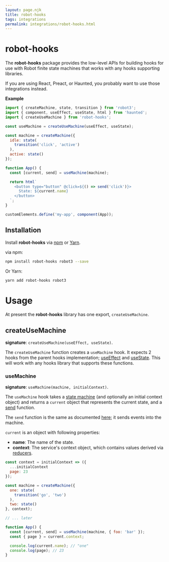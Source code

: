 ```yaml
---
layout: page.njk
title: robot-hooks
tags: integrations
permalink: integrations/robot-hooks.html
---
```


# robot-hooks

The __robot-hooks__ package provides the low-level APIs for building hooks for use with Robot finite state machines that works with any hooks supporting libraries.

If you are using React, Preact, or Haunted, you probably want to use those integrations instead.

__Example__

```js
import { createMachine, state, transition } from 'robot3';
import { component, useEffect, useState, html } from 'haunted';
import { createUseMachine } from 'robot-hooks';

const useMachine = createUseMachine(useEffect, useState);

const machine = createMachine({
  idle: state(
    transition('click', 'active')
  ),
  active: state()
});

function App() {
  const [current, send] = useMachine(machine);

  return html`
    <button type="button" @click=${() => send('click')}>
      State: ${current.name}
    </button>
  `;
}

customElements.define('my-app', component(App));
```

## Installation

Install __robot-hooks__ via [npm](https://www.npmjs.com/) or [Yarn](https://yarnpkg.com).

via npm:

```bash
npm install robot-hooks robot3 --save
```

Or Yarn:

```bash
yarn add robot-hooks robot3
```

# Usage

At present the __robot-hooks__ library has one export, `createUseMachine`.

## createUseMachine

__signature__: `createUseMachine(useEffect, useState)`.

The `createUseMachine` function creates a `useMachine` hook. It expects 2 hooks from the parent hooks implementation; [useEffect](https://reactjs.org/docs/hooks-reference.html#useeffect) and [useState](https://reactjs.org/docs/hooks-reference.html#usestate). This will work with any hooks library that supports these functions.

### useMachine

__signature__: `useMachine(machine, initialContext)`.

The `useMachine` hook takes a [state machine](../api/createMachine.html) (and optionally an initial context object) and returns a `current` object that represents the current state, and a [send](../api/interpret.html#send) function.

The `send` function is the same as documented [here](../api/interpret.html#send); it sends events into the machine.

`current` is an object with following properties:

* __name__: The name of the state.
* __context__: The service's context object, which contains values derived via [reducers](../api/reduce.html).

```js
const context = initialContext => ({
  ...initialContext
  page: 23
});

const machine = createMachine({
  one: state(
    transition('go', 'two')
  ),
  two: state()
}, context);

// ... later

function App() {
  const [current, send] = useMachine(machine, { foo: 'bar' });
  const { page } = current.context;

  console.log(current.name); // "one"
  console.log(page); // 23
}
```